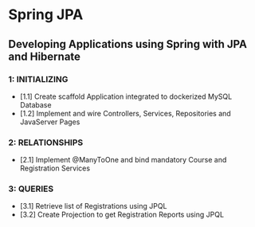 # Spring JPA
##  Developing Applications using Spring with JPA and Hibernate

### 1: INITIALIZING
- [1.1] Create scaffold Application integrated to dockerized MySQL Database
- [1.2] Implement and wire Controllers, Services, Repositories and JavaServer Pages

### 2: RELATIONSHIPS
- [2.1] Implement @ManyToOne and bind mandatory Course and Registration Services

### 3: QUERIES
- [3.1] Retrieve list of Registrations using JPQL
- [3.2] Create Projection to get Registration Reports using JPQL